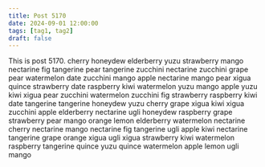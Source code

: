 ```yaml
---
title: Post 5170
date: 2024-09-01 12:00:00
tags: [tag1, tag2]
draft: false
---
```

This is post 5170.
cherry
honeydew
elderberry
yuzu
strawberry
mango
nectarine
fig
tangerine
pear
tangerine
zucchini
nectarine
zucchini
grape
pear
watermelon
date
zucchini
mango
apple
nectarine
mango
pear
xigua
quince
strawberry
date
raspberry
kiwi
watermelon
yuzu
mango
apple
yuzu
kiwi
xigua
pear
zucchini
watermelon
zucchini
fig
strawberry
raspberry
kiwi
date
tangerine
tangerine
honeydew
yuzu
cherry
grape
xigua
kiwi
xigua
zucchini
apple
elderberry
nectarine
ugli
honeydew
raspberry
grape
strawberry
pear
mango
orange
lemon
elderberry
watermelon
nectarine
cherry
nectarine
mango
nectarine
fig
tangerine
ugli
apple
kiwi
nectarine
tangerine
grape
orange
xigua
ugli
xigua
strawberry
kiwi
watermelon
raspberry
tangerine
quince
yuzu
quince
watermelon
apple
lemon
ugli
mango
